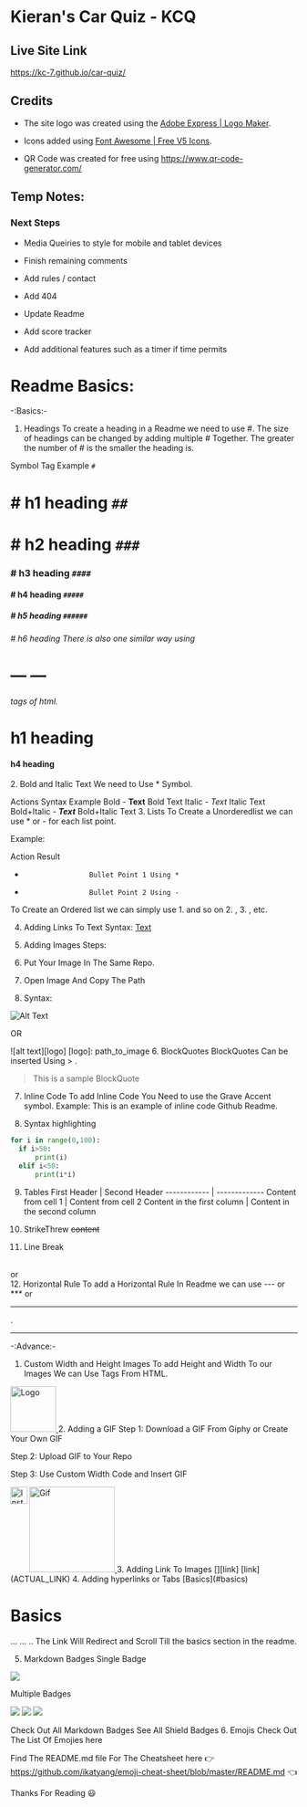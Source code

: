 # Kieran's Car Quiz - KCQ

## Live Site Link

https://kc-7.github.io/car-quiz/


## Credits

- The site logo was created using the <a href="https://express.adobe.com/express-apps/logo-maker/" target="_blank" rel="noopener" aria-label="Link to Adobe Express | Free Logo Maker (opens in new tab)">Adobe Express | Logo Maker</a>.

- Icons added using <a href="https://fontawesome.com/v5/search?o=r&m=free" target="_blank" rel="noopener" aria-label="Link to Font Awesome | Free V5 Icons (opens in new tab)">Font Awesome | Free V5 Icons</a>.

- QR Code was created for free using https://www.qr-code-generator.com/




## Temp Notes: 

### Next Steps

- Media Queiries to style for mobile and tablet devices

- Finish remaining comments

- Add rules / contact 

- Add 404

- Update Readme

- Add score tracker

- Add additional features such as a timer if time permits 

# Readme Basics: 

-:Basics:-
1. Headings
To create a heading in a Readme we need to use #. The size of headings can be changed by adding multiple # Together. The greater the number of # is the smaller the heading is.

Symbol    Tag       Example
`#`       <h1>      # h1 heading
`##`      <h1>      # h2 heading
`###`     <h3>      # h3 heading
`####`    <h4>      # h4 heading
`#####`   <h5>      # h5 heading
`######`  <h6>      # h6 heading
There is also one similar way using <h1> — — <h6> tags of html.

<h1> h1 heading</h1>
<h4> h4 heading</h4>
2. Bold and Italic Text
We need to Use * Symbol.

Actions Syntax                        Example
Bold - **Text**                       Bold Text
Italic - *Text*                       Italic Text
Bold+Italic - ***Text***              Bold+Italic Text
3. Lists
To Create a Unorderedlist we can use * or - for each list point.

Example:

Action               Result
*                     Bullet Point 1 Using *
-                     Bullet Point 2 Using -
To Create an Ordered list we can simply use 1. and so on 2. , 3. , etc.

4. Adding Links To Text
Syntax: [Text](Link)


5. Adding Images
Steps:
1. Put Your Image In The Same Repo.
2. Open Image And Copy The Path
3. Syntax:

![Alt Text](Path_to_image)

OR

![alt text][logo]
[logo]: path_to_image
6. BlockQuotes
BlockQuotes Can be inserted Using > .

> This is a sample BlockQuote

7. Inline Code
To add Inline Code You Need to use the Grave Accent symbol.
Example: This is an example of inline code Github Readme.

8. Syntax highlighting
```python
for i in range(0,100):
  if i>50:
      print(i)
  elif i<50:
      print(i*i)
```

9. Tables
First Header | Second Header
------------ | -------------
Content from cell 1 | Content from cell 2
Content in the first column | Content in the second column

10. StrikeThrew
~~content~~

11. Line Break
<br>
or
<br/>
12. Horizontal Rule
To add a Horizontal Rule In Readme we can use --- or *** or <hr>.

***

-:Advance:-
1. Custom Width and Height Images
To add Height and Width To our Images We can Use Tags From HTML.

<a href="LINK_TO_REPO">
    <img src="IMAGE_PATH_INSIDE_REPO" alt="Logo" width="80" height="80">
  </a>
2. Adding a GIF
Step 1: Download a GIF From Giphy or Create Your Own GIF

Step 2: Upload GIF to Your Repo

Step 3: Use Custom Width Code and Insert GIF

<a href="LINK_TO_REPO">
  <img src="LINK_TO_GIF.gif" alt="Gif" width="150" height="150">
</a>
3. Adding Link To Images
[<img align="left" alt="Instagram" width="30px" src="IMG_PATH"/>][link]
[link](ACTUAL_LINK)
4. Adding hyperlinks or Tabs
[Basics](#basics)    

# Basics 
...
...
..
The Link Will Redirect and Scroll Till the basics section in the readme.

5. Markdown Badges
Single Badge

<img src="https://img.shields.io/badge/github%20-%23121011.svg?&style=for-the-badge&logo=github&logoColor=white"/>

Multiple Badges

<p>
<img src="https://img.shields.io/badge/<handle>%20-%23E4405F.svg?&style=for-the-badge&logo=Instagram&logoColor=white"/>
<img src="https://img.shields.io/badge/linkedin%20-%230077B5.svg?&style=for-the-badge&logo=linkedin&logoColor=white"/>
<img src="https://img.shields.io/badge/github%20-%23121011.svg?&style=for-the-badge&logo=github&logoColor=white"/>
</p>

Check Out All Markdown Badges
See All Shield Badges
6. Emojis
Check Out The List Of Emojies here

Find The README.md file For The Cheatsheet here :point_right: https://github.com/ikatyang/emoji-cheat-sheet/blob/master/README.md :point_left:

Thanks For Reading 😃

